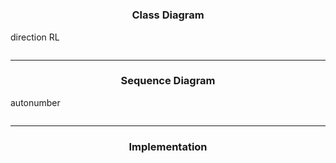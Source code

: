 <!-- by IxI-Enki -->

# 
### <p align="center"> Class Diagram </p>
direction RL
```mermaid

```
---
### <p align="center"> Sequence Diagram </p>
autonumber
```mermaid

```
---
### <p align="center"> Implementation </p>
<div align="left">

```c#

```
```c#

```
```c#

```
</div>

<!-- by IxI-Enki -->